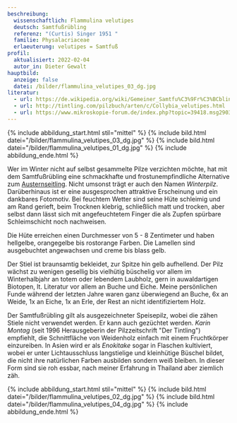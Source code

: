 ```yaml
---
beschreibung:
  wissenschaftlich: Flammulina velutipes
  deutsch: Samtfußrübling
  referenz: "(Curtis) Singer 1951 "
  familie: Physalacriaceae
  erlaeuterung: velutipes = Samtfuß
profil:
  aktualisiert: 2022-02-04
  autor_in: Dieter Gewalt
hauptbild:
  anzeige: false
  datei: /bilder/flammulina_velutipes_03_dg.jpg
literatur:
  - url: https://de.wikipedia.org/wiki/Gemeiner_Samtfu%C3%9Fr%C3%BCbling
  - url: http://tintling.com/pilzbuch/arten/c/Collybia_velutipes.html
  - url: https://www.mikroskopie-forum.de/index.php?topic=39418.msg290382#msg290382
---
```

{% include abbildung_start.html stil="mittel" %}
{% include bild.html datei="/bilder/flammulina_velutipes_03_dg.jpg" %}
{% include bild.html datei="/bilder/flammulina_velutipes_01_dg.jpg" %}
{% include abbildung_ende.html %}

Wer im Winter nicht auf selbst gesammelte Pilze verzichten möchte, hat mit dem Samtfußrübling eine schmackhafte und frostunempfindliche Alternative zum [Austernseitling](/pilze/pleurotus-ostreatus-austernseitling). Nicht umsonst trägt er auch den Namen *Winterpilz*. Darüberhinaus ist er eine ausgesprochen attraktive Erscheinung und ein dankbares Fotomotiv. Bei feuchtem Wetter sind seine Hüte schleimig und am Rand gerieft, beim Trocknen klebrig, schließlich matt und trocken, aber selbst dann lässt sich mit angefeuchtetem Finger die als Zupfen spürbare Schleimschicht noch nachweisen.

Die Hüte erreichen einen Durchmesser von 5 - 8 Zentimeter und haben hellgelbe, orangegelbe bis rostorange Farben. Die Lamellen sind ausgebuchtet angewachsen und  creme bis blass gelb.

Der Stiel ist braunsamtig bekleidet, zur Spitze hin gelb aufhellend. Der Pilz wächst zu wenigen gesellig bis vielhütig büschelig vor allem im Winterhalbjahr an totem oder lebendem Laubholz, gern in auwaldartigen Biotopen, lt. Literatur vor allem an Buche und Eiche. Meine persönlichen Funde während der letzten Jahre waren ganz überwiegend an Buche, 6x an Weide, 1x an Eiche, 1x an Erle, der Rest an nicht identifiziertem Holz.

Der Samtfußrübling gilt als ausgezeichneter Speisepilz, wobei die zähen Stiele nicht verwendet werden. Er kann auch gezüchtet werden. *Karin Montag* (seit 1996 Herausgeberin der Pilzzeitschrift "Der Tintling") empfiehlt, die Schnittfläche von Weidenholz einfach mit einem Fruchtkörper einzureiben. In Asien wird er als *Enokitake* sogar in Flaschen kultiviert, wobei er  unter Lichtausschluss langstielige und kleinhütige Büschel bildet, die nicht ihre natürlichen Farben ausbilden sondern weiß bleiben. In dieser Form sind sie roh essbar, nach meiner Erfahrung in Thailand aber ziemlich zäh.

{% include abbildung_start.html stil="mittel" %}
{% include bild.html datei="/bilder/flammulina_velutipes_02_dg.jpg" %}
{% include bild.html datei="/bilder/flammulina_velutipes_04_dg.jpg" %}
{% include abbildung_ende.html %}